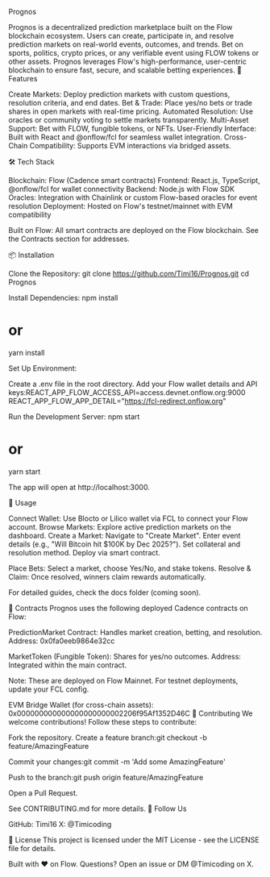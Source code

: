 Prognos

Prognos is a decentralized prediction marketplace built on the Flow blockchain ecosystem. Users can create, participate in, and resolve prediction markets on real-world events, outcomes, and trends. Bet on sports, politics, crypto prices, or any verifiable event using FLOW tokens or other assets. Prognos leverages Flow's high-performance, user-centric blockchain to ensure fast, secure, and scalable betting experiences.
🚀 Features

Create Markets: Deploy prediction markets with custom questions, resolution criteria, and end dates.
Bet & Trade: Place yes/no bets or trade shares in open markets with real-time pricing.
Automated Resolution: Use oracles or community voting to settle markets transparently.
Multi-Asset Support: Bet with FLOW, fungible tokens, or NFTs.
User-Friendly Interface: Built with React and @onflow/fcl for seamless wallet integration.
Cross-Chain Compatibility: Supports EVM interactions via bridged assets.

🛠 Tech Stack

Blockchain: Flow (Cadence smart contracts)
Frontend: React.js, TypeScript, @onflow/fcl for wallet connectivity
Backend: Node.js with Flow SDK
Oracles: Integration with Chainlink or custom Flow-based oracles for event resolution
Deployment: Hosted on Flow's testnet/mainnet with EVM compatibility


Built on Flow: All smart contracts are deployed on the Flow blockchain. See the Contracts section for addresses.

📦 Installation

Clone the Repository:
git clone https://github.com/Timi16/Prognos.git
cd Prognos


Install Dependencies:
npm install
# or
yarn install


Set Up Environment:

Create a .env file in the root directory.
Add your Flow wallet details and API keys:REACT_APP_FLOW_ACCESS_API=access.devnet.onflow.org:9000
REACT_APP_FLOW_APP_DETAIL="https://fcl-redirect.onflow.org"




Run the Development Server:
npm start
# or
yarn start

The app will open at http://localhost:3000.


🔧 Usage

Connect Wallet: Use Blocto or Lilico wallet via FCL to connect your Flow account.
Browse Markets: Explore active prediction markets on the dashboard.
Create a Market:
Navigate to "Create Market".
Enter event details (e.g., "Will Bitcoin hit $100K by Dec 2025?").
Set collateral and resolution method.
Deploy via smart contract.


Place Bets: Select a market, choose Yes/No, and stake tokens.
Resolve & Claim: Once resolved, winners claim rewards automatically.


For detailed guides, check the docs folder (coming soon).

📄 Contracts
Prognos uses the following deployed Cadence contracts on Flow:

PredictionMarket Contract: Handles market creation, betting, and resolution.
Address: 0x0fa0eeb9864e32cc


MarketToken (Fungible Token): Shares for yes/no outcomes.
Address: Integrated within the main contract.




Note: These are deployed on Flow Mainnet. For testnet deployments, update your FCL config.

EVM Bridge Wallet (for cross-chain assets): 0x000000000000000000000002206f95Af1352D46C
🤝 Contributing
We welcome contributions! Follow these steps to contribute:

Fork the repository.
Create a feature branch:git checkout -b feature/AmazingFeature


Commit your changes:git commit -m 'Add some AmazingFeature'


Push to the branch:git push origin feature/AmazingFeature


Open a Pull Request.

See CONTRIBUTING.md for more details.
📱 Follow Us

GitHub: Timi16
X: @Timicoding

📄 License
This project is licensed under the MIT License - see the LICENSE file for details.

Built with ❤️ on Flow. Questions? Open an issue or DM @Timicoding on X.